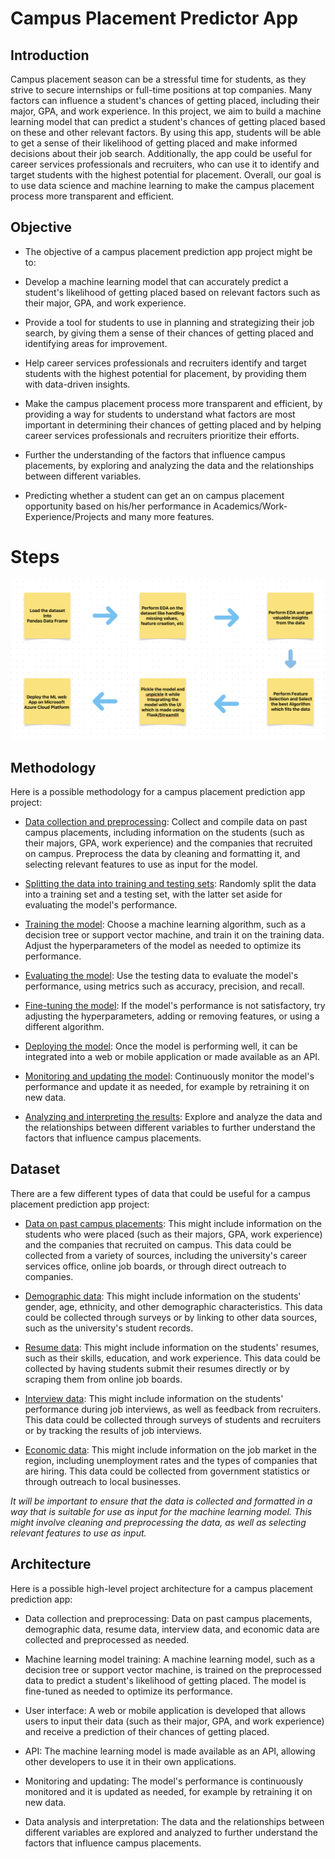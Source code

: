 # Campus Placement Predictor App 

## Introduction 

Campus placement season can be a stressful time for students, as they strive to secure internships or full-time positions at top companies. Many factors can influence a student's chances of getting placed, including their major, GPA, and work experience. In this project, we aim to build a machine learning model that can predict a student's chances of getting placed based on these and other relevant factors. By using this app, students will be able to get a sense of their likelihood of getting placed and make informed decisions about their job search. Additionally, the app could be useful for career services professionals and recruiters, who can use it to identify and target students with the highest potential for placement. Overall, our goal is to use data science and machine learning to make the campus placement process more transparent and efficient.

## Objective

- The objective of a campus placement prediction app project might be to:

- Develop a machine learning model that can accurately predict a student's likelihood of getting placed based on relevant factors such as their major, GPA, and work experience.
- Provide a tool for students to use in planning and strategizing their job search, by giving them a sense of their chances of getting placed and identifying areas for improvement.
- Help career services professionals and recruiters identify and target students with the highest potential for placement, by providing them with data-driven insights.
- Make the campus placement process more transparent and efficient, by providing a way for students to understand what factors are most important in determining their chances of getting placed and by helping career services professionals and recruiters prioritize their efforts.
- Further the understanding of the factors that influence campus placements, by exploring and analyzing the data and the relationships between different variables.
- Predicting whether a student can get an on campus placement opportunity based on his/her performance in Academics/Work-Experience/Projects and many more features.


# Steps

![steps](https://github.com/cybergeekgyan/100-Days-Data-Science-Challenge/blob/main/%5BDay-18%5D%20Campus%20Placement%20Predictor%20App/workflow.png)


## Methodology 

Here is a possible methodology for a campus placement prediction app project:

- [Data collection and preprocessing](): Collect and compile data on past campus placements, including information on the students (such as their majors, GPA, work experience) and the companies that recruited on campus. Preprocess the data by cleaning and formatting it, and selecting relevant features to use as input for the model.

- [Splitting the data into training and testing sets](): Randomly split the data into a training set and a testing set, with the latter set aside for evaluating the model's performance.

- [Training the model](): Choose a machine learning algorithm, such as a decision tree or support vector machine, and train it on the training data. Adjust the hyperparameters of the model as needed to optimize its performance.

- [Evaluating the model](): Use the testing data to evaluate the model's performance, using metrics such as accuracy, precision, and recall.

- [Fine-tuning the model](): If the model's performance is not satisfactory, try adjusting the hyperparameters, adding or removing features, or using a different algorithm.

- [Deploying the model](): Once the model is performing well, it can be integrated into a web or mobile application or made available as an API.

- [Monitoring and updating the model](): Continuously monitor the model's performance and update it as needed, for example by retraining it on new data.
- [Analyzing and interpreting the results](): Explore and analyze the data and the relationships between different variables to further understand the factors that influence campus placements.

## Dataset

There are a few different types of data that could be useful for a campus placement prediction app project:

- [Data on past campus placements](): This might include information on the students who were placed (such as their majors, GPA, work experience) and the companies that recruited on campus. This data could be collected from a variety of sources, including the university's career services office, online job boards, or through direct outreach to companies.

- [Demographic data](): This might include information on the students' gender, age, ethnicity, and other demographic characteristics. This data could be collected through surveys or by linking to other data sources, such as the university's student records.

- [Resume data](): This might include information on the students' resumes, such as their skills, education, and work experience. This data could be collected by having students submit their resumes directly or by scraping them from online job boards.

- [Interview data](): This might include information on the students' performance during job interviews, as well as feedback from recruiters. This data could be collected through surveys of students and recruiters or by tracking the results of job interviews.

- [Economic data](): This might include information on the job market in the region, including unemployment rates and the types of companies that are hiring. This data could be collected from government statistics or through outreach to local businesses.

*It will be important to ensure that the data is collected and formatted in a way that is suitable for use as input for the machine learning model.* *This might involve cleaning and preprocessing the data, as well as selecting relevant features to use as input.*


## Architecture

Here is a possible high-level project architecture for a campus placement prediction app:

- Data collection and preprocessing: Data on past campus placements, demographic data, resume data, interview data, and economic data are collected and preprocessed as needed.

- Machine learning model training: A machine learning model, such as a decision tree or support vector machine, is trained on the preprocessed data to predict a student's likelihood of getting placed. The model is fine-tuned as needed to optimize its performance.

- User interface: A web or mobile application is developed that allows users to input their data (such as their major, GPA, and work experience) and receive a prediction of their chances of getting placed.

- API: The machine learning model is made available as an API, allowing other developers to use it in their own applications.

- Monitoring and updating: The model's performance is continuously monitored and it is updated as needed, for example by retraining it on new data.

- Data analysis and interpretation: The data and the relationships between different variables are explored and analyzed to further understand the factors that influence campus placements.
